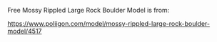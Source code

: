 Free Mossy Rippled Large Rock Boulder Model is from:

https://www.poliigon.com/model/mossy-rippled-large-rock-boulder-model/4517